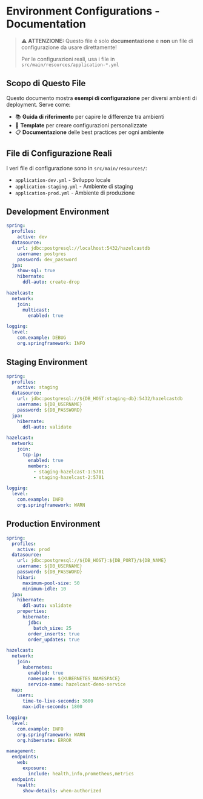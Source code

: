 # Environment Configurations - Documentation

> **⚠️ ATTENZIONE:** Questo file è solo **documentazione** e **non** un file di configurazione da usare direttamente!
>
> Per le configurazioni reali, usa i file in `src/main/resources/application-*.yml`

## Scopo di Questo File

Questo documento mostra **esempi di configurazione** per diversi ambienti di deployment. Serve come:

- 📚 **Guida di riferimento** per capire le differenze tra ambienti
- 🔧 **Template** per creare configurazioni personalizzate
- 📋 **Documentazione** delle best practices per ogni ambiente

## File di Configurazione Reali

I veri file di configurazione sono in `src/main/resources/`:

- `application-dev.yml` - Sviluppo locale
- `application-staging.yml` - Ambiente di staging
- `application-prod.yml` - Ambiente di produzione

## Development Environment
```yaml
spring:
  profiles:
    active: dev
  datasource:
    url: jdbc:postgresql://localhost:5432/hazelcastdb
    username: postgres
    password: dev_password
  jpa:
    show-sql: true
    hibernate:
      ddl-auto: create-drop

hazelcast:
  network:
    join:
      multicast:
        enabled: true

logging:
  level:
    com.example: DEBUG
    org.springframework: INFO
```

## Staging Environment
```yaml
spring:
  profiles:
    active: staging
  datasource:
    url: jdbc:postgresql://${DB_HOST:staging-db}:5432/hazelcastdb
    username: ${DB_USERNAME}
    password: ${DB_PASSWORD}
  jpa:
    hibernate:
      ddl-auto: validate

hazelcast:
  network:
    join:
      tcp-ip:
        enabled: true
        members:
          - staging-hazelcast-1:5701
          - staging-hazelcast-2:5701

logging:
  level:
    com.example: INFO
    org.springframework: WARN
```

## Production Environment
```yaml
spring:
  profiles:
    active: prod
  datasource:
    url: jdbc:postgresql://${DB_HOST}:${DB_PORT}/${DB_NAME}
    username: ${DB_USERNAME}
    password: ${DB_PASSWORD}
    hikari:
      maximum-pool-size: 50
      minimum-idle: 10
  jpa:
    hibernate:
      ddl-auto: validate
    properties:
      hibernate:
        jdbc:
          batch_size: 25
        order_inserts: true
        order_updates: true

hazelcast:
  network:
    join:
      kubernetes:
        enabled: true
        namespace: ${KUBERNETES_NAMESPACE}
        service-name: hazelcast-demo-service
  map:
    users:
      time-to-live-seconds: 3600
      max-idle-seconds: 1800

logging:
  level:
    com.example: INFO
    org.springframework: WARN
    org.hibernate: ERROR

management:
  endpoints:
    web:
      exposure:
        include: health,info,prometheus,metrics
  endpoint:
    health:
      show-details: when-authorized
```
